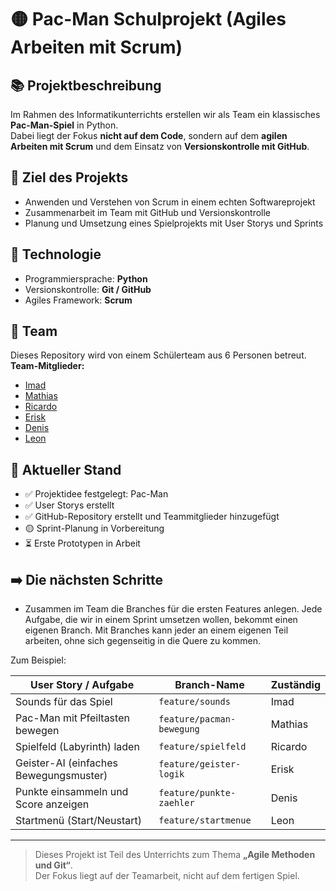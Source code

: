 # 🟡 Pac-Man Schulprojekt (Agiles Arbeiten mit Scrum)

## 📚 Projektbeschreibung
Im Rahmen des Informatikunterrichts erstellen wir als Team ein klassisches **Pac-Man-Spiel** in Python.  
Dabei liegt der Fokus **nicht auf dem Code**, sondern auf dem **agilen Arbeiten mit Scrum** und dem Einsatz von **Versionskontrolle mit GitHub**.

## 🎯 Ziel des Projekts
- Anwenden und Verstehen von Scrum in einem echten Softwareprojekt
- Zusammenarbeit im Team mit GitHub und Versionskontrolle
- Planung und Umsetzung eines Spielprojekts mit User Storys und Sprints

## 🔧 Technologie
- Programmiersprache: **Python**
- Versionskontrolle: **Git / GitHub**
- Agiles Framework: **Scrum**

## 👥 Team
Dieses Repository wird von einem Schülerteam aus 6 Personen betreut.  
**Team-Mitglieder:**  
- [Imad](https://github.com/masterkreb)
- [Mathias](https://github.com/Lunyxium)
- [Ricardo](https://github.com/RiciYT)
- [Erisk](https://github.com/EriskReyes)
- [Denis](https://github.com/perdomodenis)
- [Leon](https://github.com/Neox-R)

## 📝 Aktueller Stand
- ✅ Projektidee festgelegt: Pac-Man  
- ✅ User Storys erstellt  
- ✅ GitHub-Repository erstellt und Teammitglieder hinzugefügt  
- 🟡 Sprint-Planung in Vorbereitung  
- ⏳ Erste Prototypen in Arbeit

## ➡️ Die nächsten Schritte 
- Zusammen im Team die Branches für die ersten Features anlegen. 
Jede Aufgabe, die wir in einem Sprint umsetzen wollen, bekommt einen eigenen Branch. 
Mit Branches kann jeder an einem eigenen Teil arbeiten, ohne sich gegenseitig in die Quere zu kommen.

Zum Beispiel:

| User Story / Aufgabe                   | Branch-Name               | Zuständig       |
| -------------------------------------- | ------------------------- | --------------- |
| Sounds für das Spiel                   | `feature/sounds`          | Imad            |
| Pac-Man mit Pfeiltasten bewegen        | `feature/pacman-bewegung` | Mathias         |
| Spielfeld (Labyrinth) laden            | `feature/spielfeld`       | Ricardo         |
| Geister-AI (einfaches Bewegungsmuster) | `feature/geister-logik`   | Erisk           |
| Punkte einsammeln und Score anzeigen   | `feature/punkte-zaehler`  | Denis           |
| Startmenü (Start/Neustart)             | `feature/startmenue`      | Leon            |


---

> Dieses Projekt ist Teil des Unterrichts zum Thema **„Agile Methoden und Git“**.  
> Der Fokus liegt auf der Teamarbeit, nicht auf dem fertigen Spiel.
